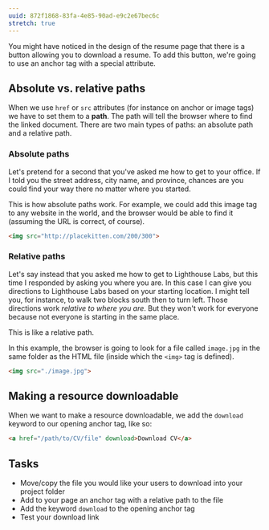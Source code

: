 ```yaml
---
uuid: 872f1868-83fa-4e85-90ad-e9c2e67bec6c
stretch: true
---
```



You might have noticed in the design of the resume page that there is a button allowing you to download a resume. To add this button, we're going to use an anchor tag with a special attribute.

## Absolute vs. relative paths

When we use `href` or `src` attributes (for instance on anchor or image tags) we have to set them to a **path**. The path will tell the browser where to find the linked document. There are two main types of paths: an absolute path and a relative path.

### Absolute paths

Let's pretend for a second that you've asked me how to get to your office. If I told you the street address, city name, and province, chances are you could find your way there no matter where you started.

This is how absolute paths work. For example, we could add this image tag to any website in the world, and the browser would be able to find it (assuming the URL is correct, of course).

```html
<img src="http://placekitten.com/200/300">
```

### Relative paths

Let's say instead that you asked me how to get to Lighthouse Labs, but this time I responded by asking you where you are. In this case I can give you directions to Lighthouse Labs based on your starting location. I might tell you, for instance, to walk two blocks south then to turn left. Those directions work _relative to where you are_. But they won't work for everyone because not everyone is starting in the same place.

This is like a relative path.

In this example, the browser is going to look for a file called `image.jpg` in the same folder as the HTML file (inside which the `<img>` tag is defined).

```html
<img src="./image.jpg">
```

## Making a resource downloadable

When we want to make a resource downloadable, we add the `download` keyword to our opening anchor tag, like so:

```html
<a href="/path/to/CV/file" download>Download CV</a>
```

## Tasks

- Move/copy the file you would like your users to download into your project folder
- Add to your page an anchor tag with a relative path to the file
- Add the keyword `download` to the opening anchor tag
- Test your download link
